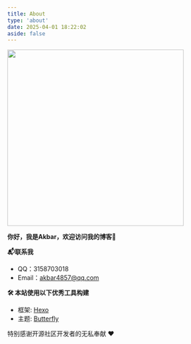 ```yaml
---
title: About
type: 'about'
date: 2025-04-01 18:22:02
aside: false
---
```


<img height="400" src="https://blog-ultimate.oss-cn-beijing.aliyuncs.com/avatar/avatar.jpg">

**你好，我是Akbar，欢迎访问我的博客👋**

**📬联系我**
- QQ：3158703018
- Email：akbar4857@qq.com

**🛠️ 本站使用以下优秀工具构建**
- 框架: [Hexo](https://hexo.io/zh-cn/)
- 主题: [Butterfly](https://butterfly.js.org/)

特别感谢开源社区开发者的无私奉献 ❤️
